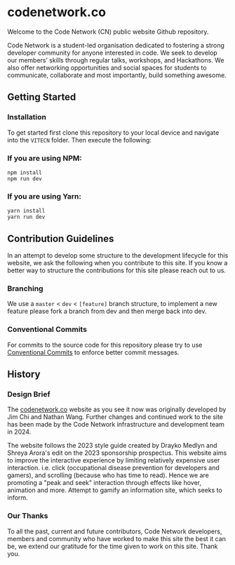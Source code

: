 # codenetwork.co
Welcome to the Code Network (CN) public website Github repository. 

Code Network is a student-led organisation dedicated to
fostering a strong developer community for anyone interested
in code. We seek to develop our members’ skills through regular
talks, workshops, and Hackathons. We also offer networking
opportunities and social spaces for students to communicate,
collaborate and most importantly, build something awesome.

## Getting Started

### Installation
To get started first clone this repository to your local device and navigate into the `VITECN` folder. Then execute the following:

### If you are using NPM:
```
npm install
npm run dev
```

### If you are using Yarn:
```
yarn install
yarn run dev
```

## Contribution Guidelines
In an attempt to develop some structure to the development lifecycle for this website, we ask the following when you contribute to this site. If you know a better way to structure the contributions for this site please reach out to us.

### Branching
We use a `master` < `dev` < `[feature]` branch structure, to implement a new feature please fork a branch from dev and then merge back into dev.

### Conventional Commits
For commits to the source code for this repository please try to use [Conventional Commits](https://www.conventionalcommits.org/en/v1.0.0/) to enforce better commit messages.

## History

### Design Brief
The [codenetwork.co](https://codenetwork.co) website as you see it now was originally developed by Jim Chi and Nathan Wang. Further changes and continued work to the site has been made by the Code Network infrastructure and development team in 2024. 

The website follows the 2023 style guide created by Drayko Medlyn and Shreya Arora's edit on the 2023 sponsorship prospectus. This website aims to improve the interactive experience by limiting relatively expensive user interaction. i.e. click (occupational disease prevention for developers and gamers), and scrolling (because who has time to read). Hence we are promoting a "peak and seek" interaction through effects like hover, animation and more. Attempt to gamify an information site, which seeks to inform.

### Our Thanks
To all the past, current and future contributors, Code Network developers, members and community who have worked to make this site the best it can be, we extend our gratitude for the time given to work on this site. Thank you.